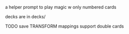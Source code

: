 a helper prompt to play magic w only numbered cards

decks are in decks/

TODO
save TRANSFORM mappings 
support double cards
